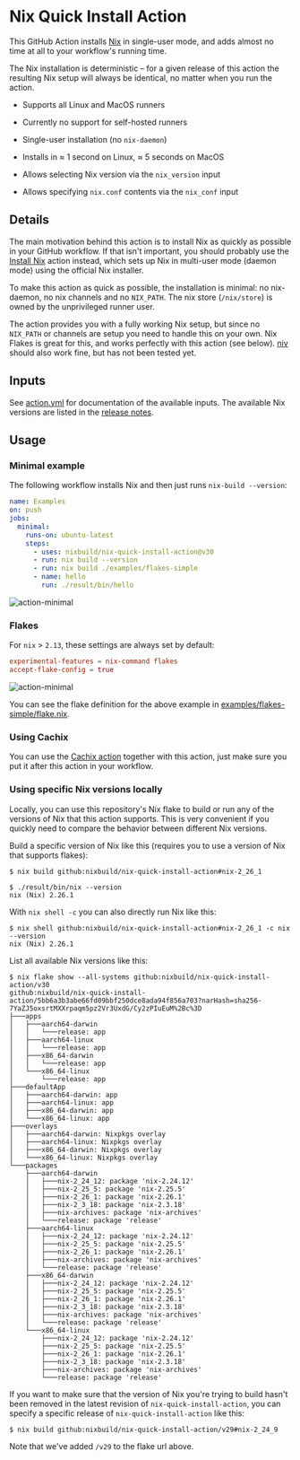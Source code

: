 # Nix Quick Install Action

This GitHub Action installs [Nix](https://nixos.org/nix/) in single-user mode,
and adds almost no time at all to your workflow's running time.

The Nix installation is deterministic &ndash; for a given
release of this action the resulting Nix setup will always be identical, no
matter when you run the action.

* Supports all Linux and MacOS runners

* Currently no support for self-hosted runners

* Single-user installation (no `nix-daemon`)

* Installs in &asymp; 1 second on Linux, &asymp; 5 seconds on MacOS

* Allows selecting Nix version via the `nix_version` input

* Allows specifying `nix.conf` contents via the `nix_conf` input

## Details

The main motivation behind this action is to install Nix as quickly as possible
in your GitHub workflow. If that isn't important, you should probably use the
[Install Nix](https://github.com/marketplace/actions/install-nix) action
instead, which sets up Nix in multi-user mode (daemon mode) using the official
Nix installer.

To make this action as quick as possible, the installation is minimal: no
nix-daemon, no nix channels and no `NIX_PATH`. The nix store (`/nix/store`) is
owned by the unprivileged runner user.

The action provides you with a fully working Nix setup, but since no `NIX_PATH`
or channels are setup you need to handle this on your own. Nix Flakes is great
for this, and works perfectly with this action (see below).
[niv](https://github.com/nmattia/niv) should also work fine, but has not been
tested yet.

## Inputs

See [action.yml](action.yml) for documentation of the available inputs.
The available Nix versions are listed in the [release
notes](https://github.com/nixbuild/nix-quick-install-action/releases/latest).

## Usage

### Minimal example

The following workflow installs Nix and then just runs
`nix-build --version`:

```yaml
name: Examples
on: push
jobs:
  minimal:
    runs-on: ubuntu-latest
    steps:
      - uses: nixbuild/nix-quick-install-action@v30
      - run: nix build --version
      - run: nix build ./examples/flakes-simple
      - name: hello
        run: ./result/bin/hello
```

![action-minimal](examples/action-minimal.png)

### Flakes

For `nix` > `2.13`, these settings are always set by default:

```conf
experimental-features = nix-command flakes
accept-flake-config = true
```

![action-minimal](examples/action-flakes-simple.png)

You can see the flake definition for the above example in
[examples/flakes-simple/flake.nix](examples/flakes-simple/flake.nix).

### Using Cachix

You can use the [Cachix action](https://github.com/marketplace/actions/cachix)
together with this action, just make sure you put it after this action in your
workflow.

### Using specific Nix versions locally

Locally, you can use this repository's Nix flake to build or run any of the
versions of Nix that this action supports. This is very convenient if you
quickly need to compare the behavior between different Nix versions.

Build a specific version of Nix like this (requires you to use a version of Nix
that supports flakes):

```
$ nix build github:nixbuild/nix-quick-install-action#nix-2_26_1

$ ./result/bin/nix --version
nix (Nix) 2.26.1
```

With `nix shell -c` you can also directly run Nix like this:

```
$ nix shell github:nixbuild/nix-quick-install-action#nix-2_26_1 -c nix --version
nix (Nix) 2.26.1
```

List all available Nix versions like this:

```
$ nix flake show --all-systems github:nixbuild/nix-quick-install-action/v30
github:nixbuild/nix-quick-install-action/5bb6a3b3abe66fd09bbf250dce8ada94f856a703?narHash=sha256-7YaZJ5oxsrtMXXrpaqm5pz2Vr3UxdG/Cy2zPIuEuM%2Bc%3D
├───apps
│   ├───aarch64-darwin
│   │   └───release: app
│   ├───aarch64-linux
│   │   └───release: app
│   ├───x86_64-darwin
│   │   └───release: app
│   └───x86_64-linux
│       └───release: app
├───defaultApp
│   ├───aarch64-darwin: app
│   ├───aarch64-linux: app
│   ├───x86_64-darwin: app
│   └───x86_64-linux: app
├───overlays
│   ├───aarch64-darwin: Nixpkgs overlay
│   ├───aarch64-linux: Nixpkgs overlay
│   ├───x86_64-darwin: Nixpkgs overlay
│   └───x86_64-linux: Nixpkgs overlay
└───packages
    ├───aarch64-darwin
    │   ├───nix-2_24_12: package 'nix-2.24.12'
    │   ├───nix-2_25_5: package 'nix-2.25.5'
    │   ├───nix-2_26_1: package 'nix-2.26.1'
    │   ├───nix-2_3_18: package 'nix-2.3.18'
    │   ├───nix-archives: package 'nix-archives'
    │   └───release: package 'release'
    ├───aarch64-linux
    │   ├───nix-2_24_12: package 'nix-2.24.12'
    │   ├───nix-2_25_5: package 'nix-2.25.5'
    │   ├───nix-2_26_1: package 'nix-2.26.1'
    │   ├───nix-archives: package 'nix-archives'
    │   └───release: package 'release'
    ├───x86_64-darwin
    │   ├───nix-2_24_12: package 'nix-2.24.12'
    │   ├───nix-2_25_5: package 'nix-2.25.5'
    │   ├───nix-2_26_1: package 'nix-2.26.1'
    │   ├───nix-2_3_18: package 'nix-2.3.18'
    │   ├───nix-archives: package 'nix-archives'
    │   └───release: package 'release'
    └───x86_64-linux
        ├───nix-2_24_12: package 'nix-2.24.12'
        ├───nix-2_25_5: package 'nix-2.25.5'
        ├───nix-2_26_1: package 'nix-2.26.1'
        ├───nix-2_3_18: package 'nix-2.3.18'
        ├───nix-archives: package 'nix-archives'
        └───release: package 'release'
```

If you want to make sure that the version of Nix you're trying to build hasn't
been removed in the latest revision of `nix-quick-install-action`, you can
specify a specific release of `nix-quick-install-action` like this:

```
$ nix build github:nixbuild/nix-quick-install-action/v29#nix-2_24_9
```

Note that we've added `/v29` to the flake url above.
